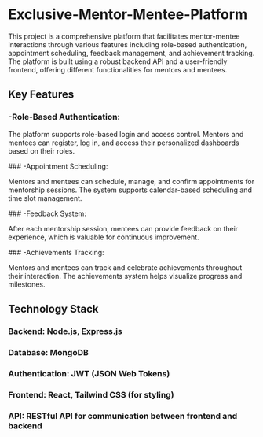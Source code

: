 # Exclusive-Mentor-Mentee-Platform
<p>This project is a comprehensive platform that facilitates mentor-mentee interactions through various features including role-based authentication, appointment scheduling, feedback management, and achievement tracking. The platform is built using a robust backend API and a user-friendly frontend, offering different functionalities for mentors and mentees.</p>

## Key Features
### -Role-Based Authentication:
<p>The platform supports role-based login and access control. Mentors and mentees can register, log in, and access their personalized dashboards based on their roles.</p>
### -Appointment Scheduling:
<p>Mentors and mentees can schedule, manage, and confirm appointments for mentorship sessions. The system supports calendar-based scheduling and time slot management.</p>
### -Feedback System:
<p>After each mentorship session, mentees can provide feedback on their experience, which is valuable for continuous improvement.</p>
### -Achievements Tracking:
<p>Mentors and mentees can track and celebrate achievements throughout their interaction. The achievements system helps visualize progress and milestones.</p>

## Technology Stack
### Backend: Node.js, Express.js
### Database: MongoDB
### Authentication: JWT (JSON Web Tokens)
### Frontend: React, Tailwind CSS (for styling)
### API: RESTful API for communication between frontend and backend
